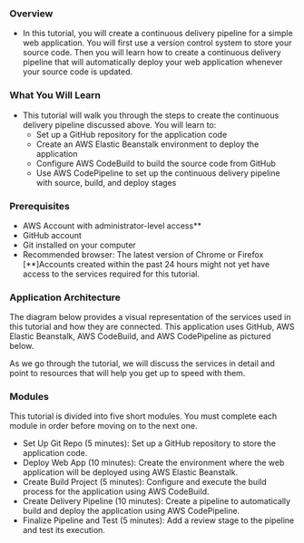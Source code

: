### Overview
- In this tutorial, you will create a continuous delivery pipeline for a simple web application. You will first use a version control system to store your source code. Then you will learn how to create a continuous delivery pipeline that will automatically deploy your web application whenever your source code is updated.
### What You Will Learn
- This tutorial will walk you through the steps to create the continuous delivery pipeline discussed above. You will learn to:
    - Set up a GitHub repository for the application code
    - Create an AWS Elastic Beanstalk environment to deploy the application
    - Configure AWS CodeBuild to build the source code from GitHub
    - Use AWS CodePipeline to set up the continuous delivery pipeline with source, build, and deploy stages
### Prerequisites
- AWS Account with administrator-level access**
- GitHub account
- Git installed on your computer
- Recommended browser: The latest version of Chrome or Firefox
[**]Accounts created within the past 24 hours might not yet have access to the services required for this tutorial.

### Application Architecture
The diagram below provides a visual representation of the services used in this tutorial and how they are connected. This application uses GitHub, AWS Elastic Beanstalk, AWS CodeBuild, and AWS CodePipeline as pictured below.


As we go through the tutorial, we will discuss the services in detail and point to resources that will help you get up to speed with them.

### Modules
This tutorial is divided into five short modules. You must complete each module in order before moving on to the next one.
- Set Up Git Repo (5 minutes): Set up a GitHub repository to store the application code.
- Deploy Web App (10 minutes): Create the environment where the web application will be deployed using AWS Elastic Beanstalk.
- Create Build Project (5 minutes): Configure and execute the build process for the application using AWS CodeBuild.
- Create Delivery Pipeline (10 minutes): Create a pipeline to automatically build and deploy the application using AWS CodePipeline.
- Finalize Pipeline and Test (5 minutes): Add a review stage to the pipeline and test its execution.

